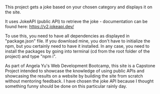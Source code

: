 This project gets a joke based on your chosen category and displays it on the site.

It uses JokeAPI (public API) to retrieve the joke - documentation can be found here:
https://v2.jokeapi.dev/

To use this, you need to have all dependencies as displayed in "package.json" file. If you download mine, you don't have to initialize the npm, but you certainly need to have it installed. In any case, you need to install the packages by going into terminal (cd from the root folder of the project) and type "npm i".

As part of Angela Yu's Web Development Bootcamp, this site is a Capstone Project intended to showcase the knowledge of using public APIs and showcasing the results on a website by building the site from scratch without mentoring feedback. I have chosen the joke API because I thought something funny should be done on this particular rainly day.